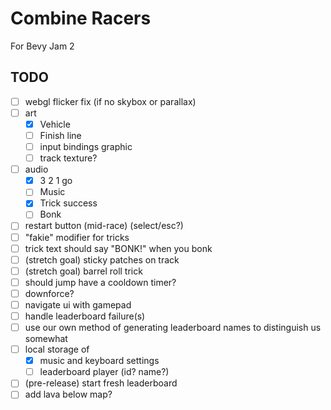 # Combine Racers

For Bevy Jam 2

## TODO

- [ ] webgl flicker fix (if no skybox or parallax)
- [ ] art
  - [X] Vehicle
  - [ ] Finish line
  - [ ] input bindings graphic
  - [ ] track texture?
- [ ] audio
  - [X] 3 2 1 go
  - [ ] Music
  - [X] Trick success
  - [ ] Bonk
- [ ] restart button (mid-race) (select/esc?)
- [ ] "fakie" modifier for tricks
- [ ] trick text should say "BONK!" when you bonk
- [ ] (stretch goal) sticky patches on track
- [ ] (stretch goal) barrel roll trick
- [ ] should jump have a cooldown timer?
- [ ] downforce?
- [ ] navigate ui with gamepad
- [ ] handle leaderboard failure(s)
- [ ] use our own method of generating leaderboard names to distinguish us somewhat
- [ ] local storage of
  - [X] music and keyboard settings
  - [ ] leaderboard player (id? name?)
- [ ] (pre-release) start fresh leaderboard
- [ ] add lava below map?
